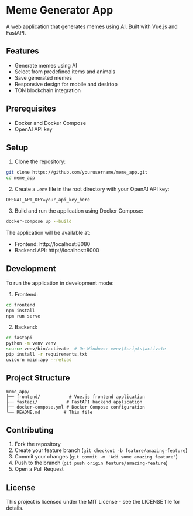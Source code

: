 # Meme Generator App

A web application that generates memes using AI. Built with Vue.js and FastAPI.

## Features

- Generate memes using AI
- Select from predefined items and animals
- Save generated memes
- Responsive design for mobile and desktop
- TON blockchain integration

## Prerequisites

- Docker and Docker Compose
- OpenAI API key

## Setup

1. Clone the repository:
```bash
git clone https://github.com/yourusername/meme_app.git
cd meme_app
```

2. Create a `.env` file in the root directory with your OpenAI API key:
```
OPENAI_API_KEY=your_api_key_here
```

3. Build and run the application using Docker Compose:
```bash
docker-compose up --build
```

The application will be available at:
- Frontend: http://localhost:8080
- Backend API: http://localhost:8000

## Development

To run the application in development mode:

1. Frontend:
```bash
cd frontend
npm install
npm run serve
```

2. Backend:
```bash
cd fastapi
python -m venv venv
source venv/bin/activate  # On Windows: venv\Scripts\activate
pip install -r requirements.txt
uvicorn main:app --reload
```

## Project Structure

```
meme_app/
├── frontend/           # Vue.js frontend application
├── fastapi/           # FastAPI backend application
├── docker-compose.yml # Docker Compose configuration
└── README.md         # This file
```

## Contributing

1. Fork the repository
2. Create your feature branch (`git checkout -b feature/amazing-feature`)
3. Commit your changes (`git commit -m 'Add some amazing feature'`)
4. Push to the branch (`git push origin feature/amazing-feature`)
5. Open a Pull Request

## License

This project is licensed under the MIT License - see the LICENSE file for details. 